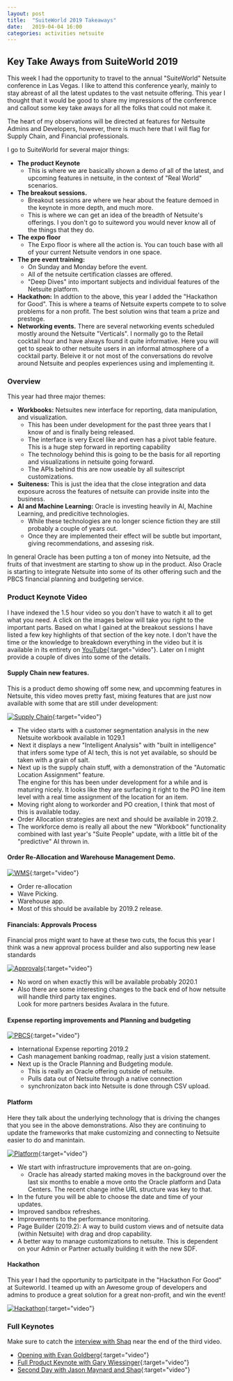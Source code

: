 ```yaml
---
layout: post
title:  "SuiteWorld 2019 Takeaways"
date:   2019-04-04 16:00
categories: activities netsuite
---
```


## Key Take Aways from SuiteWorld 2019

This week I had the opportunity to travel to the annual "SuiteWorld" Netsuite conference in Las Vegas.
I like to attend this conference yearly, mainly to stay abreast of all the latest updates to the vast netsuite offering.
This year I thought that it would be good to share my impressions of the conference and callout some key take aways for 
all the folks that could not make it. 

The heart of my observations will be directed at features for Netsuite Admins and Developers, however, there is much here that
I will flag for Supply Chain, and Financial professionals.

I go to SuiteWorld for several major things:

- **The product Keynote**
  - This is where we are basically shown a demo of all of the latest, and upcoming features in netsuite, in the context 
  of "Real World" scenarios. 
- **The breakout sessions.**
  - Breakout sessions are where we hear about the feature demoed in the keynote in more depth, and much more.
  - This is where we can get an idea of the breadth of Netsuite's offerings.  I you don't go to suiteword you would 
  never know all of the things that they do.   
- **The expo floor**
  - The Expo floor is where all the action is. You can touch base with all of your current Netsuite vendors in one space.
- **The pre event training:**
  - On Sunday and Monday before the event.
  - All of the netsuite certification classes are offered. 
  - "Deep Dives" into important subjects and individual features of the Netsuite platform.   
- **Hackathon:** In addtion to the above, this year I added the "Hackathon for Good".  This is where a teams of Netsuite experts compete to 
  to solve problems for a non profit.  The best solution wins that team a prize and prestege.
- **Networking events.**  There are several networking events scheduled mostly around the Netsuite "Verticals".
  I normally go to the Retail cocktail hour and have always found it quite informative.  Here you will get to speak to 
  other netsuite users in an informal atmosphere of a cocktail party.  Beleive it or not most of the conversations do 
  revolve around Netsuite and peoples experiences using and implementing it. 
  
  
### Overview

This year had three major themes:
- **Workbooks:** Netsuites new interface for reporting, data manipulation, and visualization.
  - This has been under development for the past three years that I know of and is finally being released.
  - The interface is very Excel like and even has a pivot table feature.  This is a huge step forward in reporting capability 
  - The technology behind this is going to be the basis for all reporting and visualizations in netsuite going forward.
  - The APIs behind this are now useable by all suitescript customizations.
- **Suiteness:** This is just the idea that the close integration and data exposure across the features of netsuite 
  can provide insite into the business.
- **AI and Machine Learning:** Oracle is investing heavily in AI, Machine Learning, and predicitive technologies.  
  - While these technologies are no longer science fiction they are still probably a couple of years out.
  - Once they are implemented their effect will be subtle but important, giving recommendations, and assesing risk.          

In general Oracle has been putting a ton of money into Netsuite, ad the fruits of that investment are starting to show 
up in the product.  Also Oracle is starting to integrate Netsuite into some of its other offering such and the PBCS 
financial planning and budgeting service.
  
### Product Keynote Video
I have indexed the 1.5 hour video so you don't have to watch it all to get what you need.  A click on the images below 
will take you right to the important parts.  Based on what I gained at the breakout sessions I have listed a few key 
highlights of that section of the key note.  I don't have the time or the knowledge to breakdown everything in the video 
but it is available in its entirety on [YouTube](https://www.youtube.com/watch?v=3tlysvf2X38 "Product Keynote"){:target="video"}.  Later on I might provide a couple of dives into some of the details.

#### Supply Chain new features.

This is a product demo showing off some new, and upcomming features in Netsuite, this video moves pretty fast, mixing 
features that are just now available with some that are still under development:

[ ![Supply Chain]({{site.url}}/assets/images/suiteworld19/supply_chain.png)](https://www.youtube.com/embed/fFPJ9bTF9RA?start=930&end=1373){:target="video"}

- The video starts with a customer segmentation analysis in the new Netsuite workbook available in 1029.1 
- Next it displays a new "Intelligent Analysis" with "built in intelligence" that infers some type of AI tech, 
this is not yet available, so should be taken with a grain of salt.  
- Next up is the supply chain stuff, with a demonstration of the "Automatic Location Assignment" feature.  
The engine for this has been under development for a while and is maturing nicely.  It looks like they are surfacing it 
right to the PO line item level with a real time assignment of the location for an item.
- Moving right along to workorder and PO creation, I think that most of this is available today.
- Order Allocation strategies are next and should be available in 2019.2.
- The workforce demo is really all about the new "Workbook" functionality combined with last year's "Suite People" 
  update, with a little bit of the "predictive" AI thrown in.

#### Order Re-Allocation and Warehouse Management Demo.

[ ![WMS]({{site.url}}/assets/images/suiteworld19/warehouse.png)](https://www.youtube.com/embed/fFPJ9bTF9RA?start=1890&end=2149){:target="video"}
  
- Order re-allocation  
- Wave Picking.
- Warehouse app.
- Most of this should be available by 2019.2 release.   


#### Financials: Approvals Process

Financial pros might want to have at these two cuts, the focus this year I think was a new approval process builder
 and also supporting new lease standards

[ ![Approvals]({{site.url}}/assets/images/suiteworld19/financials.png)](https://www.youtube.com/embed/fFPJ9bTF9RA?start=3345&end=3528){:target="video"}
  
- No word on when exactly this will be available probably 2020.1
- Also there are some interesting changes to the back end of how netsuite will handle third party tax engines.  
  Look for more partners besides Avalara in the future. 
  
#### Expense reporting improvements and Planning and budgeting 
 
[ ![PBCS]({{site.url}}/assets/images/suiteworld19/PBCS.png)](https://www.youtube.com/embed/fFPJ9bTF9RA?start=4036&end=4383){:target="video"}

- International Expense reporting 2019.2
- Cash management banking roadmap, really just a vision statement.  
- Next up is the Oracle Planning and Budgeting module.
  - This is really an Oracle offering outside of netsuite.
  - Pulls data out of Netsuite through a native connection
  - synchronizaton back into Netsuite is done through CSV upload.

#### Platform  

Here they talk about the underlying technology that is driving the changes that you see in the above demonstrations.
Also they are continuing to update the frameworks that make customizing and connecting to Netsuite easier to do and manintain.
  
[ ![Platform]({{site.url}}/assets/images/suiteworld19/platform.png)](https://www.youtube.com/embed/fFPJ9bTF9RA?start=4400&end=5065){:target="video"}

- We start with infrastructure improvements that are on-going.
  - Oracle has already started making moves in the background over the last six months to enable a move onto the Oracle 
    platform and Data Centers.  The recent change inthe URL structure was key to that.
- In the future you will be able to choose the date and time of your updates.     
- Improved sandbox refreshes.
- Improvements to the performance monitoring.
- Page Builder (2019.2): A way to build custom views and of netsuite data (within Netsuite) with drag and drop capability.
- A better way to manage customizations to netsuite.  This is dependent on your Admin or Partner actually building it 
  with the new SDF.
   
#### Hackathon

This year I had the opportunity to particitpate in the "Hackathon For Good" at Suiteworld.  I teamed up with an Awesome 
group of developers and admins to produce a great solution for a great non-profit, and win the event!

[ ![Hackathon]({{site.url}}/assets/images/suiteworld19/hackathon.png)](https://www.youtube.com/embed/fFPJ9bTF9RA?start=5070&end=5208){:target="video"}
  
### Full Keynotes

Make sure to catch the [interview with Shaq](https://www.youtube.com/embed/c_0XjpOuVbE?start=3540) near the end of the third video.

- [Opening with Evan Goldberg](https://www.youtube.com/watch?v=pI7MiCfUKSk){:target="video"} 
- [Full Product Keynote with Gary Wiessinger](https://www.youtube.com/watch?v=3tlysvf2X38=576s){:target="video"}
- [Second Day with Jason Maynard and Shaq](https://www.youtube.com/watch?v=c_0XjpOuVbE){:target="video"}
                  
&nbsp;     
&nbsp;
  
       